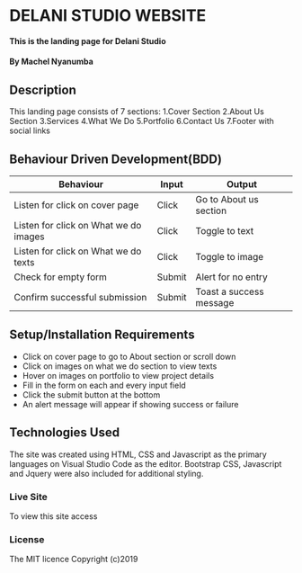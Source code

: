 # DELANI STUDIO WEBSITE
#### This is the landing page for Delani Studio
#### By **Machel Nyanumba**
## Description
This landing page consists of 7 sections:
1.Cover Section
2.About Us Section
3.Services
4.What We Do
5.Portfolio
6.Contact Us
7.Footer with social links
## Behaviour Driven Development(BDD)
Behaviour | Input | Output
------------ | ------------- | -------------
Listen for click on cover page | Click | Go to About us section
Listen for click on What we do images | Click | Toggle to text
Listen for click on What we do texts | Click | Toggle to image
Check for empty form | Submit | Alert for no entry
Confirm successful submission | Submit | Toast a success message

## Setup/Installation Requirements
* Click on cover page to go to About section or scroll down
* Click on images on what we do section to view texts
* Hover on images on portfolio to view project details
* Fill in the form on each and every input field
* Click the submit button at the bottom
* An alert message will appear if showing success or failure


## Technologies Used
The site was created using HTML, CSS and Javascript as the primary languages on Visual Studio Code as the editor. Bootstrap CSS, Javascript and Jquery were also included for additional styling.

### Live Site
 To view this site access 
### License
The MIT licence Copyright (c)2019